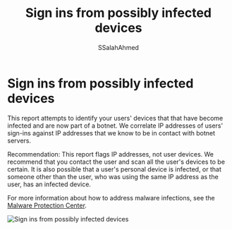 ﻿---
title: Sign ins from possibly infected devices
description: A report that includes sign in attempts that have been executed from devices on which some malware (malicious software) may be running.
services: active-directory
documentationcenter: ''
author: SSalahAhmed
manager: gchander
editor: ''

ms.assetid: d0361662-d970-4a66-8eb3-72e9f8824dcf
ms.service: active-directory
ms.workload: identity
ms.tgt_pltfrm: na
ms.devlang: na
ms.topic: article
ms.date: 03/04/2016
ms.author: saah;kenhoff

ms.reviewer: dhanyahk
ms.custom: iamfeature=Reporting
---
# Sign ins from possibly infected devices
This report attempts to identify your users' devices that that have become infected and are now part of a botnet. We correlate IP addresses of users' sign-ins against IP addresses that we know to be in contact with botnet servers.

Recommendation: This report flags IP addresses, not user devices. We recommend that you contact the user and scan all the user's devices to be certain. It is also possible that a user's personal device is infected, or that someone other than the user, who was using the same IP address as the user, has an infected device.

For more information about how to address malware infections, see the [Malware Protection Center](http://go.microsoft.com/fwlink/?linkid=335773).

![Sign ins from possibly infected devices](./media/active-directory-reporting-sign-ins-from-possibly-infected-devices/signInsFromPossiblyInfectedDevices.PNG)


